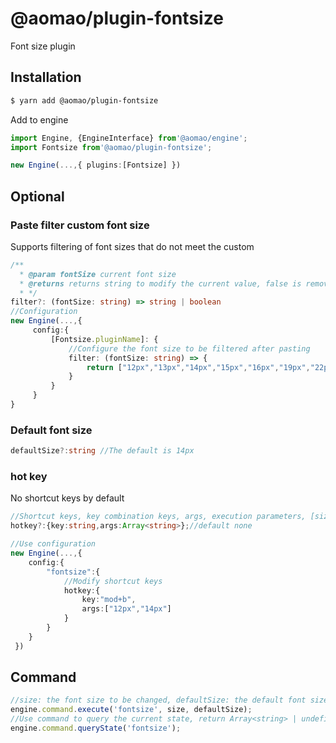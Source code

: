 # @aomao/plugin-fontsize

Font size plugin

## Installation

```bash
$ yarn add @aomao/plugin-fontsize
```

Add to engine

```ts
import Engine, {EngineInterface} from'@aomao/engine';
import Fontsize from'@aomao/plugin-fontsize';

new Engine(...,{ plugins:[Fontsize] })
```

## Optional

### Paste filter custom font size

Supports filtering of font sizes that do not meet the custom

```ts
/**
  * @param fontSize current font size
  * @returns returns string to modify the current value, false is removed, true is retained
  * */
filter?: (fontSize: string) => string | boolean
//Configuration
new Engine(...,{
     config:{
         [Fontsize.pluginName]: {
             //Configure the font size to be filtered after pasting
             filter: (fontSize: string) => {
                 return ["12px","13px","14px","15px","16px","19px","22px","24px","29px","32px","40px","48px"] .indexOf(fontSize)> -1
             }
         }
     }
}
```

### Default font size

```ts
defaultSize?:string //The default is 14px
```

### hot key

No shortcut keys by default

```ts
//Shortcut keys, key combination keys, args, execution parameters, [size,defaultSize?], size is required, defaultSize is optional
hotkey?:{key:string,args:Array<string>};//default none

//Use configuration
new Engine(...,{
    config:{
        "fontsize":{
            //Modify shortcut keys
            hotkey:{
                key:"mod+b",
                args:["12px","14px"]
            }
        }
    }
 })
```

## Command

```ts
//size: the font size to be changed, defaultSize: the default font size to be maintained, the foreground color modification is performed when the defaultSize is not passed in or the size is different from the defaultSize value
engine.command.execute('fontsize', size, defaultSize);
//Use command to query the current state, return Array<string> | undefined, the font size value collection where the cursor is currently located
engine.command.queryState('fontsize');
```
